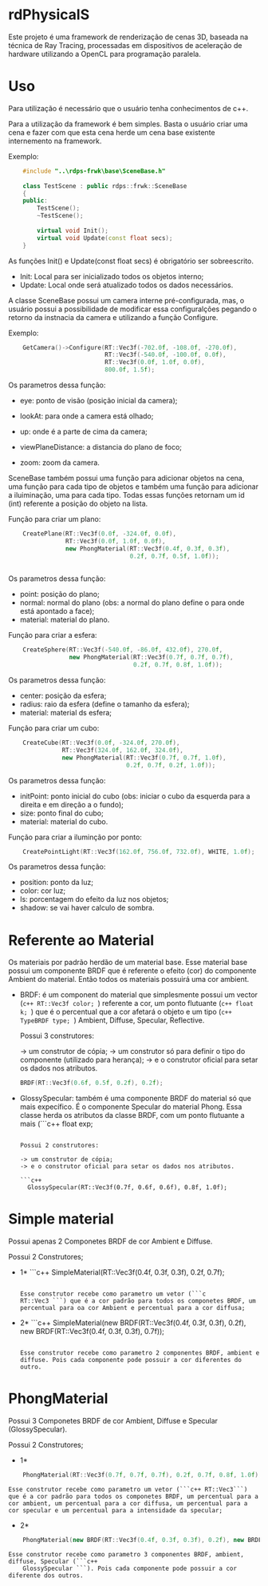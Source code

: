 # rdPhysicalS

Este projeto é uma framework de renderização de cenas 3D, baseada na técnica de Ray Tracing, 
processadas em dispositivos de aceleração de hardware utilizando a OpenCL para programação paralela.

# Uso

Para utilização é necessário que o usuário tenha conhecimentos de c++.

Para a utilização da framework é bem simples. Basta o usuário criar uma cena e fazer
com que esta cena herde um cena base existente internemento na framework.

Exemplo:

```c++
	#include "..\rdps-frwk\base\SceneBase.h"
	
	class TestScene : public rdps::frwk::SceneBase
	{
	public:
		TestScene();
		~TestScene();
		
		virtual void Init();
		virtual void Update(const float secs);
	}
```
	
As funções Init() e Update(const float secs) é obrigatório ser sobreescrito.

* Init: Local para ser inicializado todos os objetos interno;
* Update: Local onde será atualizado todos os dados necessários.

A classe SceneBase possui um camera interne pré-configurada, mas, o usuário possui a possibilidade 
de modificar essa configuralções pegando o retorno da instnacia da camera e utilizando a função
Configure.

Exemplo:

```c++
	GetCamera()->Configure(RT::Vec3f(-702.0f, -108.0f, -270.0f), 
						   RT::Vec3f(-540.0f, -100.0f, 0.0f), 
						   RT::Vec3f(0.0f, 1.0f, 0.0f), 
						   800.0f, 1.5f);
```
						   
Os parametros dessa função:

* eye: ponto de visão (posição inicial da camera);

* lookAt: para onde a camera está olhado;

* up: onde é a parte de cima da camera;

* viewPlaneDistance: a distancia do plano de foco;

* zoom: zoom da camera.

SceneBase também possui uma função para adicionar objetos na cena, uma função para cada tipo de objetos
e também uma função para adicionar a iluiminação, uma para cada tipo. Todas essas funções retornam um
id (int) referente a posição do objeto na lista.

Função para criar um plano:

```c++
	CreatePlane(RT::Vec3f(0.0f, -324.0f, 0.0f), 
				RT::Vec3f(0.0f, 1.0f, 0.0f), 
				new PhongMaterial(RT::Vec3f(0.4f, 0.3f, 0.3f), 
								  0.2f, 0.7f, 0.5f, 1.0f));
		
```	
	
Os parametros dessa função:
	
* point: posição do plano;
* normal: normal do plano (obs: a normal do plano define o para onde está apontado a face);
* material: material do plano.
	
Função para criar a esfera:

```c++
	CreateSphere(RT::Vec3f(-540.0f, -86.0f, 432.0f), 270.0f,
				 new PhongMaterial(RT::Vec3f(0.7f, 0.7f, 0.7f),
								   0.2f, 0.7f, 0.8f, 1.0f));

```

Os parametros dessa função:
	
* center: posição da esfera;
* radius: raio da esfera (define o tamanho da esfera);
* material: material ds esfera;
	

Função para criar um cubo:

```c++
	CreateCube(RT::Vec3f(0.0f, -324.0f, 270.0f), 
			   RT::Vec3f(324.0f, 162.0f, 324.0f),
			   new PhongMaterial(RT::Vec3f(0.7f, 0.7f, 1.0f),
								 0.2f, 0.7f, 0.2f, 1.0f));
```

Os parametros dessa função:
	
* initPoint: ponto inicial do cubo (obs: iniciar o cubo da esquerda para a direita e em direção a o fundo);
* size: ponto final do cubo;
* material: material do cubo.
	

Função para criar a iluminção por ponto:

```c++
	CreatePointLight(RT::Vec3f(162.0f, 756.0f, 732.0f), WHITE, 1.0f);
```

Os parametros dessa função:
	
* position: ponto da luz;
* color: cor luz;
* ls: porcentagem do efeito da luz nos objetos;
* shadow: se vai haver calculo de sombra.

# Referente ao Material

Os materiais por padrão herdão de um material base. Esse material base possui um componente BRDF que é referente o efeito (cor) do componente Ambient do material. Então todos os materiais possuirá uma cor ambient.

* BRDF: é um component do material que simplesmente              possui um vector (```c++ RT::Vec3f color; ```) referente a     cor, um ponto flutuante (```c++ float k; ```) que é o          percentual que a cor afetará o objeto e um tipo (```c++
  TypeBRDF type; ```) Ambient, Diffuse, Specular, Reflective.
 
  Possui 3 construtores:

  -> um construtor de cópia;
  -> um construtor só para definir o tipo do componente (utilizado para herança);
  -> e o construtor oficial para setar os dados nos atributos.

  ```c++ 
  BRDF(RT::Vec3f(0.6f, 0.5f, 0.2f), 0.2f); 
  ```

* GlossySpecular: também é uma componente BRDF do material só    que mais expecífico. É o componente Specular do material 	     Phong. Essa classe herda os atributos da classe BRDF, com um   ponto flutuante a mais (```c++  float exp; 
  ```) para o 	     calculo do efeito specular.

  Possui 2 construtores:

  -> um construtor de cópia;
  -> e o construtor oficial para setar os dados nos atributos.

  ```c++ 
  	GlossySpecular(RT::Vec3f(0.7f, 0.6f, 0.6f), 0.8f, 1.0f); 
  ```

# Simple material

Possui apenas 2 Componetes BRDF de cor Ambient e Diffuse. 

Possui 2 Construtores;

* 1* ```c++ 
	SimpleMaterial(RT::Vec3f(0.4f, 0.3f, 0.3f), 0.2f, 0.7f);
	```

	Esse construtor recebe como parametro um vetor (```c
	RT::Vec3 ```) que é a cor padrão para todos os componetes BRDF, um percentual para oa cor Ambient e percentual para a cor diffusa;

* 2* ```c++ 
	SimpleMaterial(new BRDF(RT::Vec3f(0.4f, 0.3f, 0.3f), 0.2f), new BRDF(RT::Vec3f(0.4f, 0.3f, 0.3f), 0.7f));
	```

	Esse construtor recebe como parametro 2 componentes BRDF, ambient e diffuse. Pois cada componente pode possuir a cor diferentes do outro.

# PhongMaterial

Possui 3 Componetes BRDF de cor Ambient, Diffuse e Specular (GlossySpecular).

Possui 2 Construtores;

* 1* 
```c++ 
	PhongMaterial(RT::Vec3f(0.7f, 0.7f, 0.7f), 0.2f, 0.7f, 0.8f, 1.0f);
```

	Esse construtor recebe como parametro um vetor (```c++ RT::Vec3```) que é a cor padrão para todos os componetes BRDF, um percentual para a cor ambient, um percentual para a cor diffusa, um percentual para a cor specular e um percentual para a intensidade da specular;

* 2* 
```c++ 
	PhongMaterial(new BRDF(RT::Vec3f(0.4f, 0.3f, 0.3f), 0.2f), new BRDF(RT::Vec3f(0.4f, 0.3f, 0.3f), 0.7f));
```

	Esse construtor recebe como parametro 3 componentes BRDF, ambient, diffuse, Specular (```c++ 
		GlossySpecular ```). Pois cada componente pode possuir a cor diferente dos outros.



